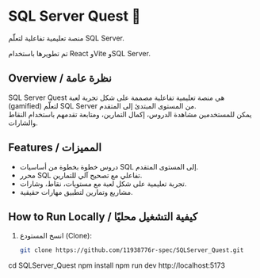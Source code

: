 # SQL Server Quest 🎯
منصة تعليمية تفاعلية لتعلّم SQL Server.

تم تطويرها باستخدام React وVite وSQL Server.

## Overview / نظرة عامة
SQL Server Quest هي منصة تعليمية تفاعلية مصممة على شكل تجربة لعبة (gamified) لتعلّم SQL Server من المستوى المبتدئ إلى المتقدم.  
يمكن للمستخدمين مشاهدة الدروس، إكمال التمارين، ومتابعة تقدمهم باستخدام النقاط والشارات.

## Features / المميزات
- دروس خطوة بخطوة من أساسيات SQL إلى المستوى المتقدم.
- محرر SQL تفاعلي مع تصحيح آلي للتمارين.
- تجربة تعليمية على شكل لعبة مع مستويات، نقاط، وشارات.
- مشاريع وتمارين لتطبيق مهارات حقيقية.

## How to Run Locally / كيفية التشغيل محليًا
1. انسخ المستودع (Clone):
   ```bash
   git clone https://github.com/11938776r-spec/SQLServer_Quest.git
 cd SQLServer_Quest
 npm install
 npm run dev
 http://localhost:5173
 

